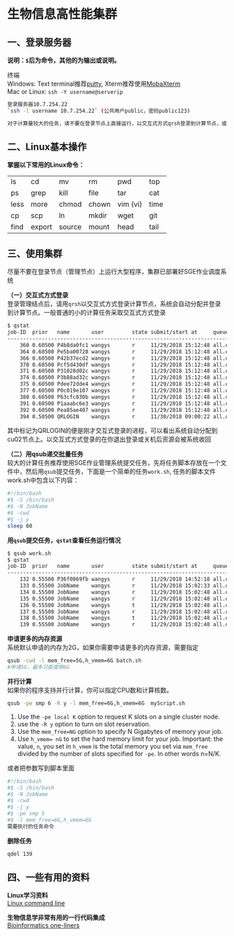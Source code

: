 # 生物信息高性能集群  

## 一、登录服务器    

**说明：`$`后为命令，其他的为输出或说明。**  

终端  
Windows: Text terminal推荐[putty](https://the.earth.li/~sgtatham/putty/latest/w32/putty.exe), Xterm推荐使用[MobaXterm](https://mobaxterm.mobatek.net/download.html)  
Mac or Linux: `ssh -Y username@serverip`  

```sh
登录服务器10.7.254.22
`ssh -l username 10.7.254.22` (公共用户public，密码public123)  

对于计算量较大的任务，请不要在登录节点上直接运行，以交互式方式qrsh登录到计算节点，或者用qsub提交任务
```

## 二、Linux基本操作  

**掌握以下常用的Linux命令：**

|  |  |  |  |  |   |   
|  --- | --- | --- | --- | --- | ---  |
|  ls | cd | mv | rm | pwd | top  |
|  ps | grep | kill | file | tar | cat  |
|  less | more | chmod | chown | vim (vi) | time  |
|  cp | scp | ln | mkdir | wget | git  |
|  find | export | source | mount | head | tail  |

## 三、使用集群    
尽量不要在登录节点（管理节点）上运行大型程序，集群已部署好SGE作业调度系统  

**（一）交互式方式登录**  
登录管理结点后，请用`qrsh`以交互式方式登录计算节点，系统会自动分配并登录到计算节点。一般普通的小的计算任务采取交互式方式登录  

```sh
$ qstat
job-ID  prior   name       user         state submit/start at     queue                          slots ja-task-ID 
-----------------------------------------------------------------------------------------------------------------
    360 0.60500 P4b8da0fc1 wangys       r     11/29/2018 15:12:48 all.q@cu05                         4        
    364 0.60500 Pe5ba00728 wangys       r     11/29/2018 15:12:48 all.q@cu03                         4        
    366 0.60500 P42b37ecd2 wangys       r     11/29/2018 15:12:48 all.q@cu01                         4        
    370 0.60500 Pcf5d430df wangys       r     11/29/2018 15:12:48 all.q@cu05                         4        
    371 0.60500 P31028d02c wangys       r     11/29/2018 15:12:48 all.q@cu01                         4        
    374 0.60500 P3b88ad32c wangys       r     11/29/2018 15:12:48 all.q@cu06                         4        
    375 0.60500 Pdee72dde4 wangys       r     11/29/2018 15:12:48 all.q@cu03                         4        
    377 0.60500 P0c019e107 wangys       r     11/29/2018 15:12:48 all.q@cu01                         4        
    380 0.60500 P63cfc830b wangys       r     11/29/2018 15:12:48 all.q@cu06                         4        
    391 0.60500 P1aaabc6e3 wangys       r     11/29/2018 15:12:48 all.q@cu04                         4        
    392 0.60500 Pea85ae407 wangys       r     11/29/2018 15:12:48 all.q@cu06                         4        
    394 0.50500 QRLOGIN    wangys       r     11/30/2018 09:00:22 all.q@cu02                         1    
```
其中标记为QRLOGIN的便是刚才交互式登录的进程，可以看出系统自动分配到cu02节点上。以交互式方式登录的在你退出登录或关机后资源会被系统收回  

**（二）用qsub递交批量任务**  
较大的计算任务推荐使用SGE作业管理系统提交任务，先将任务脚本存放在一个文件中，然后用`qsub`提交任务，下面是一个简单的任务`work.sh`, 任务的脚本文件work.sh中包含以下内容：  

```sh
#!/bin/bash
#$ -S /bin/bash
#$ -N JobName
#$ -cwd
#$ -j y
sleep 60
```

**用`qsub`提交任务，`qstat`查看任务运行情况**  

```sh
$ qsub work.sh
$ qstat
job-ID  prior   name       user         state submit/start at     queue                          slots ja-task-ID 
-----------------------------------------------------------------------------------------------------------------
    132 0.55500 P36f0869fb wangys       r     11/29/2018 14:52:18 all.q@cu02                         1        
    133 0.55500 JobName    wangys       r     11/29/2018 15:02:33 all.q@cu05                         1        
    134 0.55500 JobName    wangys       r     11/29/2018 15:02:48 all.q@cu01                         1        
    135 0.55500 JobName    wangys       r     11/29/2018 15:02:48 all.q@cu05                         1        
    136 0.55500 JobName    wangys       t     11/29/2018 15:02:48 all.q@cu01                         1        
    137 0.55500 JobName    wangys       r     11/29/2018 15:02:48 all.q@cu02                         1        
    138 0.55500 JobName    wangys       t     11/29/2018 15:02:48 all.q@cu05                         1        
    139 0.55500 JobName    wangys       r     11/29/2018 15:02:48 all.q@cu03                         1  

```

**申请更多的内存资源**  
系统默认申请的内存为2G，如果你需要申请更多的内存资源，需要指定  
```sh
qsub -cwd -l mem_free=5G,h_vmem=6G batch.sh
#申请5G，最多只能使用6G
```

**并行计算**  
如果你的程序支持并行计算，你可以指定CPU数和计算核数。   
```sh
qsub -pe smp 6 -R y -l mem_free=6G,h_vmem=6G  myScript.sh
```
1. Use the   `-pe local K`   option to request K slots on a single cluster node.  
2. use the `-R y` option to turn on slot reservation.  
3. Use the  `mem_free=NG`  option to specify N Gigabytes of memory your job.    
4. Use `h_vmem= nG` to set the hard memory limit for your job. Important: the value, `n`, you set in `h_vmem` is the total memory you set via  `mem_free` divided by the number of slots specified for `-pe`. In other words n=N/K.  

或者把参数写到脚本里面  
```sh
#!/bin/bash
#$ -S /bin/bash
#$ -N JobName
#$ -cwd
#$ -j y
#$ -pe smp 5
#$ -l mem_free=6G,h_vmem=6G
需要执行的任务命令
```
**删除任务**  
```sh
qdel 139
```

## 四、一些有用的资料  
**Linux学习资料**  
[Linux command line](https://github.com/ZhijunBioinf/Linux_command_line)

**生物信息学非常有用的一行代码集成**  
[Bioinformatics one-liners](https://github.com/ZhijunBioinf/oneliners)
